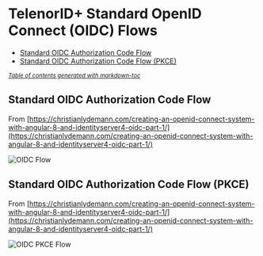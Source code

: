 # TelenorID\+ Standard OpenID Connect \(OIDC\) Flows

  * [Standard OIDC Authorization Code Flow](#standard-oidc-authorization-code-flow)
  * [Standard OIDC Authorization Code Flow \(PKCE\)](#standard-oidc-authorization-code-flow-pkce)

<small><i><a href='http://ecotrust-canada.github.io/markdown-toc/'>Table of contents generated with markdown-toc</a></i></small>

## Standard OIDC Authorization Code Flow
From [https://christianlydemann.com/creating-an-openid-connect-system-with-angular-8-and-identityserver4-oidc-part-1/](https://christianlydemann.com/creating-an-openid-connect-system-with-angular-8-and-identityserver4-oidc-part-1/)

![OIDC Flow](https://i1.wp.com/christianlydemann.com/wp-content/uploads/2018/09/img_0014-1.jpg?resize=818%2C548&ssl=1)

  

## Standard OIDC Authorization Code Flow \(PKCE\)
From [https://christianlydemann.com/creating-an-openid-connect-system-with-angular-8-and-identityserver4-oidc-part-1/](https://christianlydemann.com/creating-an-openid-connect-system-with-angular-8-and-identityserver4-oidc-part-1/)

![OIDC PKCE Flow](https://i1.wp.com/christianlydemann.com/wp-content/uploads/2018/05/oidc-code-flow-pkce-1.png?resize=791%2C618&ssl=1)
